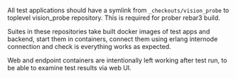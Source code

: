 All test applications should have a symlink from `_checkouts/vision_probe` to toplevel vision_probe repository.
This is required for prober rebar3 build.

Suites in these repositories take built docker images of test apps and backend,
start them in containers, connect them using erlang internode connection
and check is everything works as expected.

Web and endpoint containers are intentionally left working after test run,
to be able to examine test results via web UI.